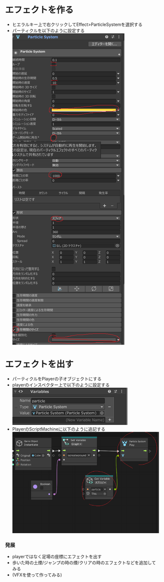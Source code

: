 # エフェクトを作る
- ヒエラルキー上で右クリックしてEffect>ParticleSystemを選択する
- パーティクルを以下のように設定する  
![flow](https://github.com/Naja-Naja/Unity_Handson/blob/main/Handson/particle.png)   

# エフェクトを出す
- パーティクルをPlayerの子オブジェクトにする
- playerのインスペクター上で以下のように設定する  
![flow](https://github.com/Naja-Naja/Unity_Handson/blob/main/Handson/playerparticle.png)  
- PlayerのScriptMachineに以下のように追記する  
![flow](https://github.com/Naja-Naja/Unity_Handson/blob/main/Handson/flow11.png)  

### 発展
- playerではなく足場の座標にエフェクトを出す
- 歩いた時の土煙/ジャンプの時の煙/クリアの時のエフェクトなどを追加してみる
- (VFXを使って作ってみる)
